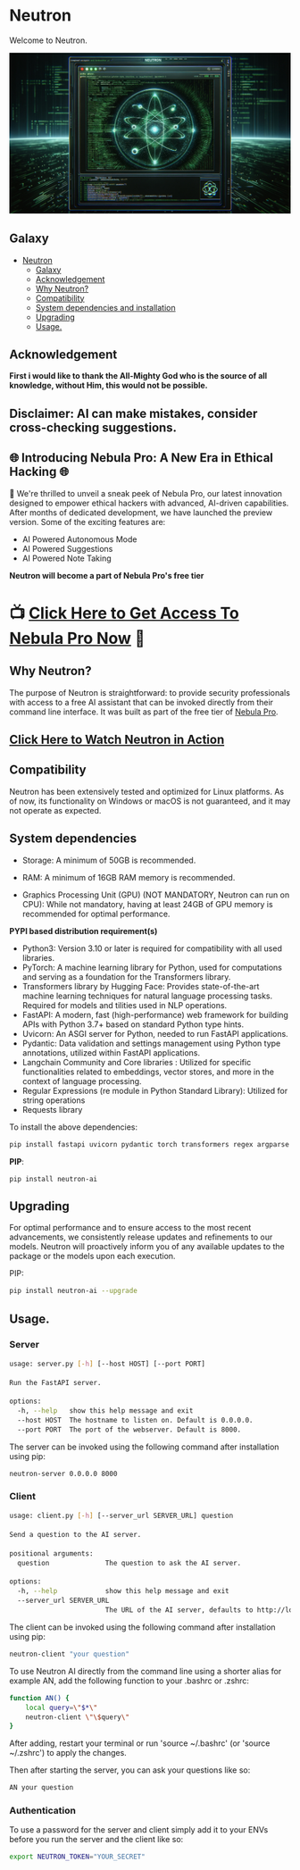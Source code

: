# Neutron

Welcome to Neutron.

![Neutron](/images/neutron.png)

## Galaxy

- [Neutron](#Neutron)
  - [Galaxy](#galaxy)
  - [Acknowledgement](#acknowledgement)
  - [Why Neutron?](#why-Neutron)
  - [Compatibility](#compatibility)
  - [System dependencies and installation](#system-dependencies)
  - [Upgrading](#upgrading)
  - [Usage.](#usage)



## Acknowledgement

**First i would like to thank the All-Mighty God who is the source of all knowledge, without Him, this would not be possible.**

## **Disclaimer: AI can make mistakes, consider cross-checking suggestions.**

## 🌐 Introducing Nebula Pro: A New Era in Ethical Hacking 🌐

🚀 We're thrilled to unveil a sneak peek of Nebula Pro, our latest innovation designed to empower ethical hackers with advanced, AI-driven capabilities. After months of dedicated development, we have launched the preview version. Some of the exciting features are:

- AI Powered Autonomous Mode
- AI Powered Suggestions
- AI Powered Note Taking

**Neutron will become a part of Nebula Pro's free tier**
# 📺 [Click Here to Get Access To Nebula Pro Now](https://www.berylliumsec.com/nebula-pro-waitlist) 🚀



## Why Neutron?

The purpose of Neutron is straightforward: to provide security professionals  with access to a free AI assistant that can be invoked directly from their command line interface. It was built as part of the free tier of [Nebula Pro](https://www.berylliumsec.com/nebula-pro-waitlist).

## [Click Here to Watch Neutron in Action](https://youtu.be/v5X8TNPsMbM)


## Compatibility

Neutron has been extensively tested and optimized for Linux platforms. As of now, its functionality on Windows or macOS is not guaranteed, and it may not operate as expected.

## System dependencies

- Storage: A minimum of 50GB is recommended.

- RAM: A minimum of 16GB RAM memory is recommended.

- Graphics Processing Unit (GPU) (NOT MANDATORY, Neutron can run on CPU): While not mandatory, having at least 24GB of GPU memory is recommended for optimal performance.


**PYPI based distribution requirement(s)**

- Python3: Version 3.10 or later is required for compatibility with all used libraries.
- PyTorch: A machine learning library for Python, used for computations and serving as a foundation for the Transformers library.
- Transformers library by Hugging Face: Provides state-of-the-art machine learning techniques for natural language processing tasks.      Required for models and tilities used in NLP operations.
- FastAPI: A modern, fast (high-performance) web framework for building APIs with Python 3.7+ based on standard Python type hints.
- Uvicorn: An ASGI server for Python, needed to run FastAPI applications.
- Pydantic: Data validation and settings management using Python type annotations, utilized within FastAPI applications.
- Langchain Community and Core libraries : Utilized for specific functionalities related to embeddings, vector stores, and more in the context of language processing.
- Regular Expressions (re module in Python Standard Library): Utilized for string operations
- Requests library

To install the above dependencies:

```bash
pip install fastapi uvicorn pydantic torch transformers regex argparse typing-extensions langchain_community langchain_core

```

**PIP**:

```
pip install neutron-ai
```

## Upgrading

For optimal performance and to ensure access to the most recent advancements, we consistently release updates and refinements to our models. Neutron will proactively inform you of any available updates to the package or the models upon each execution.

PIP:

```bash
pip install neutron-ai --upgrade
```

## Usage.

### Server

``` bash
usage: server.py [-h] [--host HOST] [--port PORT]

Run the FastAPI server.

options:
  -h, --help   show this help message and exit
  --host HOST  The hostname to listen on. Default is 0.0.0.0.
  --port PORT  The port of the webserver. Default is 8000.
```

The server can be invoked using the following command after installation using pip:

```
neutron-server 0.0.0.0 8000
```

### Client

```bash
usage: client.py [-h] [--server_url SERVER_URL] question

Send a question to the AI server.

positional arguments:
  question              The question to ask the AI server.

options:
  -h, --help            show this help message and exit
  --server_url SERVER_URL
                        The URL of the AI server, defaults to http://localhost:8000
```

The client can be invoked using the following command after installation using pip:

```bash
neutron-client "your question"
```


To use Neutron AI directly from the command line using a shorter alias for example AN, add the following function to your .bashrc or .zshrc:

```bash
function AN() {
    local query=\"$*\"
    neutron-client \"\$query\"
}
```
After adding, restart your terminal or run 'source ~/.bashrc' (or 'source ~/.zshrc') to apply the changes.

Then after starting the server, you can ask your questions like so:

```bash
AN your question
```

### Authentication

To use a password for the server and client simply add it to your ENVs before you run the server and the client like so:

```bash
export NEUTRON_TOKEN="YOUR_SECRET"
```